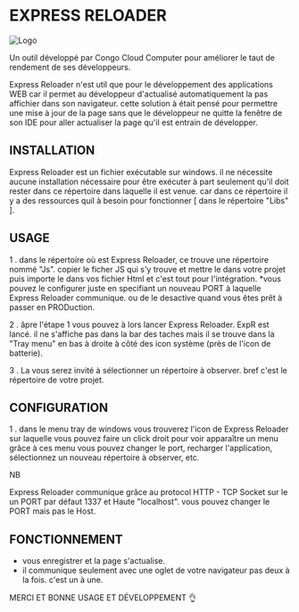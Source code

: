 # EXPRESS RELOADER

![Logo](/Icons/build.ico)

Un outil développé par Congo Cloud Computer pour améliorer le taut de rendement de ses développeurs.

Express Reloader n'est util que pour le développement des applications WEB car il permet au développeur d'actualisé
automatiquement la pas affichier dans son navigateur.
cette solution à était pensé pour permettre une mise à jour de la page sans que le développeur ne quitte la fenêtre de son IDE
pour aller actualiser la page qu'il est entrain de développer.

## INSTALLATION

Express Reloader est un fichier exécutable sur windows.
il ne nécessite aucune installation nécessaire pour être exécuter à part seulement qu'il doit rester dans ce répertoire dans laquelle il est venue.
car dans ce répertoire il y a des ressources quil à besoin pour fonctionner [ dans le répertoire "Libs" ].

## USAGE

1 . dans le répertoire où est Express Reloader, ce trouve une répertoire nommé "Js".
 copier le ficher JS qui s'y trouve et mettre le dans votre projet puis importe le dans vos fichier Html et c'est tout pour l'intégration.
 *vous pouvez le configurer juste en specifiant un nouveau PORT à laquelle Express Reloader communique. ou de le desactive quand vous êtes prêt à passer en PRODuction.

2 . âpre l'étape 1 vous pouvez à lors lancer Express Reloader.
 ExpR est lancé. il ne s'affiche pas dans la bar des taches mais il se trouve dans la "Tray menu" en bas à droite à côté des icon système (près de
 l'icon de batterie).

3 . La vous serez invité à sélectionner un répertoire à observer. bref c'est le répertoire de votre projet.

## CONFIGURATION

1 . dans le menu tray de windows vous trouverez l'icon de Express Reloader sur laquelle vous pouvez faire un click droit pour voir apparaître un menu
 grâce à ces menu vous pouvez changer le port, recharger l'application, sélectionnez un nouveau répertoire à observer, etc.

NB

 Express Reloader communique grâce au protocol HTTP - TCP Socket sur le un PORT par défaut 1337 et Haute "localhost".
 vous pouvez changer le PORT mais pas le Host.

## FONCTIONNEMENT

- vous enregistrer et la page s'actualise.
- il communique seulement avec une oglet de votre navigateur pas deux à la fois. c'est un à une.

MERCI ET BONNE USAGE ET DÉVELOPPEMENT 👌
